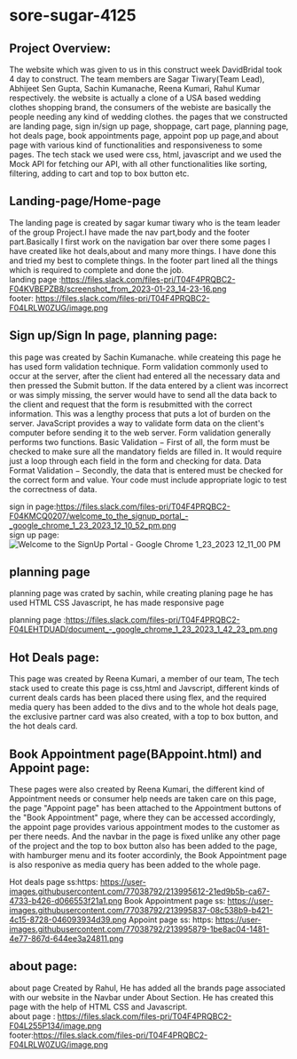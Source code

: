 # sore-sugar-4125
## Project Overview:
The website which was given to us in this construct week DavidBridal took 4 day to construct. The team members are Sagar Tiwary(Team Lead), Abhijeet Sen Gupta, Sachin Kumanache, Reena Kumari, Rahul Kumar respectively. the website is actually a clone of a USA based wedding clothes shopping brand, the consumers of the webiste are basically the people needing any kind of wedding clothes. the pages that we constructed are landing page, sign in/sign up page, shoppage, cart page, planning page, hot deals page, book appointments page, appoint pop up page,and about page with various kind of functionalities and responsiveness to some pages. The tech stack we used were css, html, javascript and we used the Mock API for fetching our API, with all other functionalities like sorting, filtering, adding to cart and top to box button etc. 


## Landing-page/Home-page
The landing page is created by sagar kumar tiwary who is the team leader of the group Project.I have made the nav part,body and the footer part.Basically I first work on the navigation bar over there some pages I have created like hot deals,about and many more things. I have done this and tried my best to complete things.
In the footer part lined all the things which is required to complete and done the job.   
landing page :https://files.slack.com/files-pri/T04F4PRQBC2-F04KVBEPZB8/screenshot_from_2023-01-23_14-23-16.png  
footer: https://files.slack.com/files-pri/T04F4PRQBC2-F04LRLW0ZUG/image.png



## Sign up/Sign In page, planning page:
this page was created by Sachin Kumanache. while createing this page he has used form validation technique.
Form validation commonly used to occur at the server, after the client had entered all the necessary data and then pressed the Submit button. If the data entered by a client was incorrect or was simply missing, the server would have to send all the data back to the client and request that the form is resubmitted with the correct information. This was a lengthy process that puts a lot of burden on the server.
JavaScript provides a way to validate form data on the client's computer before sending it to the web server. Form validation generally performs two functions.
Basic Validation − First of all, the form must be checked to make sure all the mandatory fields are filled in. It would require just a loop through each field in the form and checking for data.
Data Format Validation − Secondly, the data that is entered must be checked for the correct form and value. Your code must include appropriate logic to test the correctness of data.

sign in page:https://files.slack.com/files-pri/T04F4PRQBC2-F04KMCQ0207/welcome_to_the_signup_portal_-_google_chrome_1_23_2023_12_10_52_pm.png    
sign up page:![Welcome to the SignUp Portal - Google Chrome 1_23_2023 12_11_00 PM](https://user-images.githubusercontent.com/77038792/214010254-6e7f04a0-9c12-479b-bc4c-fa204455601a.png)


## planning page
planning page was crated by sachin, while creating planing page he has used HTML CSS Javascript, he has made responsive page

planning page :https://files.slack.com/files-pri/T04F4PRQBC2-F04LEHTDUAD/document_-_google_chrome_1_23_2023_1_42_23_pm.png


## Hot Deals page:
This page was created by Reena Kumari, a member of our team, The tech stack used to create this page is css,html and Javscript, different kinds of current deals cards has been placed there using flex, and the required media query has been added to the divs and to the whole hot deals page, the exclusive partner card was also created, with a top to box button, and the hot deals card.

## Book Appointment page(BAppoint.html) and Appoint page:
These pages were also created by Reena Kumari, the different kind of Appointment needs or consumer help needs are taken care on this page, the page "Appoint page" has been attached to the Appointment buttons of the "Book Appointment" page, where they can be accessed accordingly, the appoint page provides various appointment modes to the customer as per there needs. And the navbar in the page is fixed unlike any other page of the project and the top to box button also has been added to the page, with hamburger menu and its footer accordinly, the Book Appointment page is also responive as media query has been added to the whole page.

Hot deals page ss:https:  https://user-images.githubusercontent.com/77038792/213995612-21ed9b5b-ca67-4733-b426-d066553f21a1.png
Book Appointment page ss:   https://user-images.githubusercontent.com/77038792/213995837-08c538b9-b421-4c15-8728-046093934d39.png
Appoint page ss: https:  https://user-images.githubusercontent.com/77038792/213995879-1be8ac04-1481-4e77-867d-644ee3a24811.png


## about page:
about page Created by Rahul, He has added all the brands page associated with our website in the Navbar under About Section. He has created this page with the help of HTML CSS and Javascript.  
about page : https://files.slack.com/files-pri/T04F4PRQBC2-F04L255P134/image.png   
footer:https://files.slack.com/files-pri/T04F4PRQBC2-F04LRLW0ZUG/image.png



